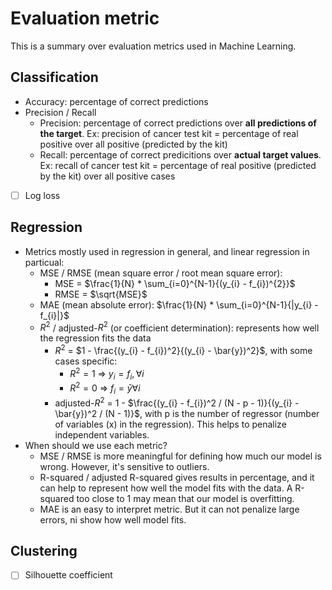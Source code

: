 # Evaluation metric
This is a summary over evaluation metrics used in Machine Learning.

## Classification
- Accuracy: percentage of correct predictions
- Precision / Recall
  - Precision: percentage of correct predictions over **all predictions of the target**. Ex: precision of cancer test kit = percentage of real positive over all positive (predicted by the kit)
  - Recall: percentage of correct predicitions over **actual target values**. Ex: recall of cancer test kit = percentage of real positive (predicted by the kit) over all positive cases
- [ ] Log loss

## Regression
- Metrics mostly used in regression in general, and linear regression in particual:
  - MSE / RMSE (mean square error / root mean square error): 
    - MSE = $\frac{1}{N} * \sum_{i=0}^{N-1}{(y_{i} - f_{i})^{2}}$ 
    - RMSE = $\sqrt{MSE}$
  - MAE (mean absolute error): $\frac{1}{N} * \sum_{i=0}^{N-1}{|y_{i} - f_{i}|}$
  - $R^2$ / adjusted-$R^2$ (or coefficient determination): represents how well the regression fits the data
    - $R^2$ = $1 - \frac{(y_{i} - f_{i})^2}{(y_{i} - \bar{y})^2}$, with some cases specific:
      - $R^2 = 1$ => $y_{i} = f_{i}, \forall i$
      - $R^2 = 0$ => $f_{i} = \bar{y} \forall i$
    - adjusted-$R^2$ = 1 - $\frac{(y_{i} - f_{i})^2 / (N - p - 1)}{(y_{i} - \bar{y})^2 / (N - 1)}$, with p is the number of regressor (number of variables (x) in the regression). This helps to penalize independent variables.
- When should we use each metric?
  - MSE / RMSE is more meaningful for defining how much our model is wrong. However, it's sensitive to outliers.
  - R-squared / adjusted R-squared gives results in percentage, and it can help to represent how well the model fits with the data. A R-squared too close to 1 may mean that our model is overfitting.
  - MAE is an easy to interpret metric. But it can not penalize large errors, ni show how well model fits.

## Clustering
- [ ] Silhouette coefficient